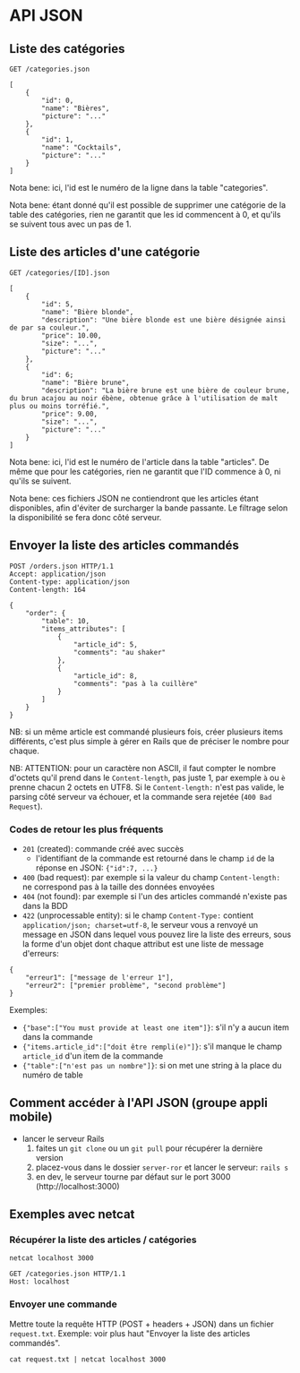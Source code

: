 API JSON
========

Liste des catégories
--------------------

`GET /categories.json`

```
[
	{
		"id": 0,
		"name": "Bières",
		"picture": "..."
	},
	{
		"id": 1,
		"name": "Cocktails",
		"picture": "..."
	}
]
```

Nota bene: ici, l'id est le numéro de la ligne dans la table "categories".

Nota bene: étant donné qu'il est possible de supprimer une catégorie de la table des catégories, rien ne garantit que les id commencent à 0, et qu'ils se suivent tous avec un pas de 1.


Liste des articles d'une catégorie
----------------------------------

`GET /categories/[ID].json`

```
[
	{
		"id": 5,
		"name": "Bière blonde",
		"description": "Une bière blonde est une bière désignée ainsi de par sa couleur.",
		"price": 10.00,
		"size": "...",
		"picture": "..."
	},
	{
		"id": 6;
		"name": "Bière brune",
		"description": "La bière brune est une bière de couleur brune, du brun acajou au noir ébène, obtenue grâce à l'utilisation de malt plus ou moins torréfié.",
		"price": 9.00,
		"size": "...",
		"picture": "..."
	}
]
```

Nota bene: ici, l'id est le numéro de l'article dans la table "articles". De même que pour les catégories, rien ne garantit que l'ID commence à 0, ni qu'ils se suivent.

Nota bene: ces fichiers JSON ne contiendront que les articles étant disponibles, afin d'éviter de surcharger la bande passante. Le filtrage selon la disponibilité se fera donc côté serveur.


Envoyer la liste des articles commandés
---------------------------------------

```
POST /orders.json HTTP/1.1
Accept: application/json
Content-type: application/json
Content-length: 164

{
	"order": {
		"table": 10,
		"items_attributes": [
			{
				"article_id": 5,
				"comments": "au shaker"
			},
			{
				"article_id": 8,
				"comments": "pas à la cuillère"
			}
		]
	}
}
```

NB: si un même article est commandé plusieurs fois, créer plusieurs items différents, c'est plus simple à gérer en Rails que de préciser le nombre pour chaque.

NB: ATTENTION: pour un caractère non ASCII, il faut compter le nombre d'octets qu'il prend dans le `Content-length`, pas juste 1, par exemple `à` ou `è` prenne chacun 2 octets en UTF8. Si le `Content-length:` n'est pas valide, le parsing côté serveur va échouer, et la commande sera rejetée (`400 Bad Request`).

### Codes de retour les plus fréquents

* `201` (created): commande créé avec succès
    * l'identifiant de la commande est retourné dans le champ `id` de la réponse en JSON: `{"id":7, ...}`
* `400` (bad request): par exemple si la valeur du champ `Content-length:` ne correspond pas à la taille des données envoyées
* `404` (not found): par exemple si l'un des articles commandé n'existe pas dans la BDD
* `422` (unprocessable entity): si le champ `Content-Type:` contient `application/json; charset=utf-8`, le serveur vous a renvoyé un message en JSON dans lequel vous pouvez lire la liste des erreurs, sous la forme d'un objet dont chaque attribut est une liste de message d'erreurs:

```
{
	"erreur1": ["message de l'erreur 1"],
	"erreur2": ["premier problème", "second problème"]
}
```

Exemples:

* `{"base":["You must provide at least one item"]}`: s'il n'y a aucun item dans la commande
* `{"items.article_id":["doit être rempli(e)"]}`: s'il manque le champ `article_id` d'un item de la commande
* `{"table":["n'est pas un nombre"]}`: si on met une string à la place du numéro de table


Comment accéder à l'API JSON (groupe appli mobile)
--------------------------------------------------
* lancer le serveur Rails
    1. faites un `git clone` ou un `git pull` pour récupérer la dernière version
    2. placez-vous dans le dossier `server-ror` et lancer le serveur: `rails s`
    3. en dev, le serveur tourne par défaut sur le port 3000 (http://localhost:3000)


Exemples avec netcat
--------------------

### Récupérer la liste des articles / catégories

```
netcat localhost 3000

GET /categories.json HTTP/1.1
Host: localhost
```

### Envoyer une commande

Mettre toute la requête HTTP (POST + headers + JSON) dans un fichier `request.txt`. Exemple: voir plus haut "Envoyer la liste des articles commandés".

```
cat request.txt | netcat localhost 3000
```



